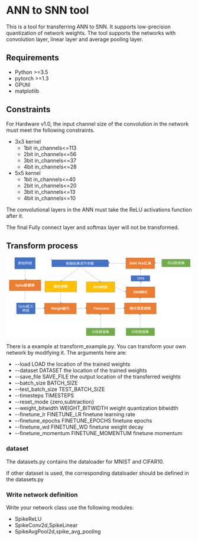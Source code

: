 # ANN to SNN tool

This is a tool for transferring ANN to SNN.
It supports low-precision quantization of network weights.
The tool supports the networks with convolution layer,
linear layer and average pooling layer.

## Requirements
* Python >=3.5
* pytorch >=1.3
* GPUtil
* matplotlib

## Constraints
For Hardware v1.0, the input channel size of the convolution
in the network
must meet the following constraints.
* 3x3 kernel
  * 1bit in_channels<=113
  * 2bit in_channels<=56
  * 3bit in_channels<=37
  * 4bit in_channels<=28
* 5x5 kernel
  * 1bit in_channels<=40
  * 2bit in_channels<=20
  * 3bit in_channels<=13
  * 4bit in_channels<=10

The convolutional layers in the ANN must
take the ReLU activations function after it.

The final Fully connect layer and softmax layer will
not be transformed.

## Transform process

![process_pic](./pics/process.svg)

There is a example at transform_example.py.
You can transform your own network by modifying it.
The arguments here are:
* --load LOAD
                        the location of the trained weights
*  --dataset DATASET     the location of the trained weights
*  --save_file SAVE_FILE
                        the output location of the transferred weights
*   --batch_size BATCH_SIZE
*   --test_batch_size TEST_BATCH_SIZE
*   --timesteps TIMESTEPS
*   --reset_mode {zero,subtraction}
*   --weight_bitwidth WEIGHT_BITWIDTH
                        weight quantization bitwidth
*   --finetune_lr FINETUNE_LR
                        finetune learning rate
*   --finetune_epochs FINETUNE_EPOCHS
                        finetune epochs
*   --finetune_wd FINETUNE_WD
                        finetune weight decay
*   --finetune_momentum FINETUNE_MOMENTUM
                        finetune momentum


### dataset
The datasets.py contains the dataloader for MNIST and CIFAR10.

If other dataset is used,
the corresponding dataloader should be defined in the datasets.py

### Write network definition
Write your network class use the following modules:
* SpikeReLU
* SpikeConv2d,SpikeLinear
* SpikeAvgPool2d,spike_avg_pooling

###